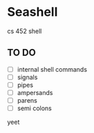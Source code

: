 # Seashell
cs 452 shell

## TO DO
- [ ] internal shell commands
- [ ] signals
- [ ] pipes
- [ ] ampersands
- [ ] parens
- [ ] semi colons

yeet
